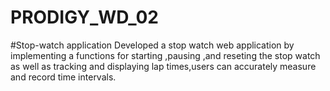 # PRODIGY_WD_02

#Stop-watch application
Developed a stop watch web application by implementing a functions for starting ,pausing ,and reseting the stop watch as well as tracking and displaying lap times,users can accurately measure and record time intervals.
